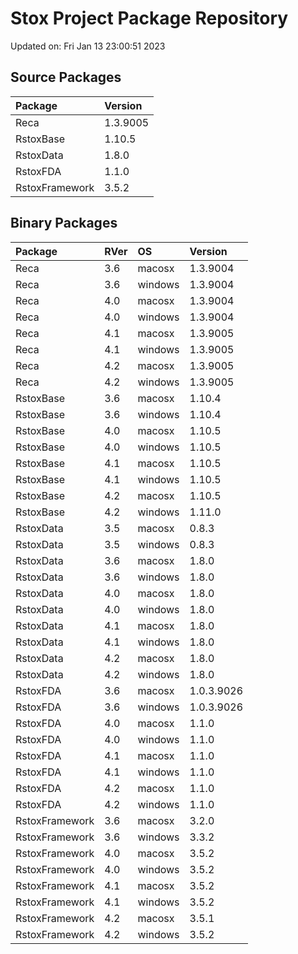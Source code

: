 # Stox Project Package Repository


Updated on: Fri Jan 13 23:00:51 2023
## Source Packages

|Package        |Version  |
|:--------------|:--------|
|Reca           |1.3.9005 |
|RstoxBase      |1.10.5   |
|RstoxData      |1.8.0    |
|RstoxFDA       |1.1.0    |
|RstoxFramework |3.5.2    |

## Binary Packages

|Package        |RVer |OS      |Version    |
|:--------------|:----|:-------|:----------|
|Reca           |3.6  |macosx  |1.3.9004   |
|Reca           |3.6  |windows |1.3.9004   |
|Reca           |4.0  |macosx  |1.3.9004   |
|Reca           |4.0  |windows |1.3.9004   |
|Reca           |4.1  |macosx  |1.3.9005   |
|Reca           |4.1  |windows |1.3.9005   |
|Reca           |4.2  |macosx  |1.3.9005   |
|Reca           |4.2  |windows |1.3.9005   |
|RstoxBase      |3.6  |macosx  |1.10.4     |
|RstoxBase      |3.6  |windows |1.10.4     |
|RstoxBase      |4.0  |macosx  |1.10.5     |
|RstoxBase      |4.0  |windows |1.10.5     |
|RstoxBase      |4.1  |macosx  |1.10.5     |
|RstoxBase      |4.1  |windows |1.10.5     |
|RstoxBase      |4.2  |macosx  |1.10.5     |
|RstoxBase      |4.2  |windows |1.11.0     |
|RstoxData      |3.5  |macosx  |0.8.3      |
|RstoxData      |3.5  |windows |0.8.3      |
|RstoxData      |3.6  |macosx  |1.8.0      |
|RstoxData      |3.6  |windows |1.8.0      |
|RstoxData      |4.0  |macosx  |1.8.0      |
|RstoxData      |4.0  |windows |1.8.0      |
|RstoxData      |4.1  |macosx  |1.8.0      |
|RstoxData      |4.1  |windows |1.8.0      |
|RstoxData      |4.2  |macosx  |1.8.0      |
|RstoxData      |4.2  |windows |1.8.0      |
|RstoxFDA       |3.6  |macosx  |1.0.3.9026 |
|RstoxFDA       |3.6  |windows |1.0.3.9026 |
|RstoxFDA       |4.0  |macosx  |1.1.0      |
|RstoxFDA       |4.0  |windows |1.1.0      |
|RstoxFDA       |4.1  |macosx  |1.1.0      |
|RstoxFDA       |4.1  |windows |1.1.0      |
|RstoxFDA       |4.2  |macosx  |1.1.0      |
|RstoxFDA       |4.2  |windows |1.1.0      |
|RstoxFramework |3.6  |macosx  |3.2.0      |
|RstoxFramework |3.6  |windows |3.3.2      |
|RstoxFramework |4.0  |macosx  |3.5.2      |
|RstoxFramework |4.0  |windows |3.5.2      |
|RstoxFramework |4.1  |macosx  |3.5.2      |
|RstoxFramework |4.1  |windows |3.5.2      |
|RstoxFramework |4.2  |macosx  |3.5.1      |
|RstoxFramework |4.2  |windows |3.5.2      |
